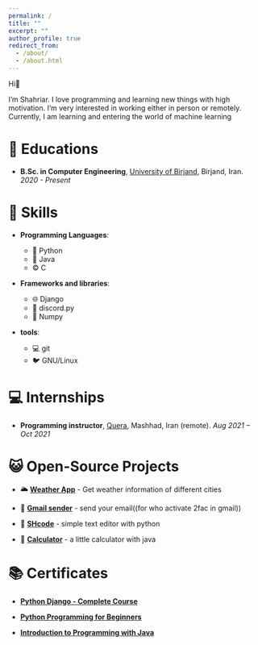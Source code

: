 ```yaml
---
permalink: /
title: ""
excerpt: ""
author_profile: true
redirect_from: 
  - /about/
  - /about.html
---
```



<span class='anchor' id='about-me'></span>

Hi👋

I’m Shahriar. I love programming and learning new things with high motivation. I’m very interested in working either in person or remotely. Currently, I am learning and entering the world of machine learning


# 📖 Educations
- **B.Sc. in Computer Engineering**, [University of Birjand](https://birjand.ac.ir), Birjand, Iran. *2020 - Present* 


# 💪 Skills
- **Programming Languages**:
  
  - 🐍 Python
  - 🍵 Java
  - ©️ C
- **Frameworks and libraries**:

  - 🌐 Django
  - 🤖 discord.py
  - 🔢 Numpy
- **tools**:

  - 💻 git
  - 🐦 GNU/Linux

# 💻 Internships
- **Programming instructor**,  [Quera](https://quera.org), Mashhad, Iran (remote). *Aug 2021 – Oct 2021*


# 😺 Open-Source Projects
- 🌥️ [**Weather App**](https://github.com/shahriaarrr/Weather_App) -  Get weather information of different cities

- 📧 [**Gmail sender**](https://github.com/shahriaarrr/gmail-sender) -  send your email((for who activate 2fac in gmail))

- 📄 [**SHcode**](https://github.com/shahriaarrr/SHcode) -  simple text editor with python 

- 🧮 [**Calculator**](https://github.com/shahriaarrr/Calculator-java) -  a little calculator with java


# 📚 Certificates
- **[Python Django - Complete Course](https://www.udemy.com/certificate/UC-9e013501-dfe1-4913-9634-4a796eb4fa21/)**

- **[Python Programming for Beginners](https://maktabkhooneh.org/certificates/MK-IG03DN/)**

- **[Introduction to Programming with Java](https://maktabkhooneh.org/certificates/MK-W36L7A/)**